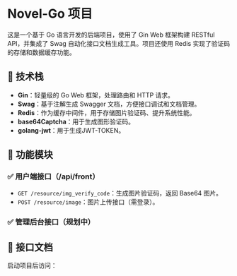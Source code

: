 # Novel-Go 项目

这是一个基于 Go 语言开发的后端项目，使用了 Gin Web 框架构建 RESTful API，并集成了 Swag 自动化接口文档生成工具。项目还使用 Redis 实现了验证码的存储和数据缓存功能。

## 🚀 技术栈

- **Gin**：轻量级的 Go Web 框架，处理路由和 HTTP 请求。
- **Swag**：基于注解生成 Swagger 文档，方便接口调试和文档管理。
- **Redis**：作为缓存中间件，用于存储图片验证码、提升系统性能。
- **base64Captcha**：用于生成图形验证码。
- **golang-jwt**：用于生成JWT-TOKEN。

## 🔧 功能模块

### ✅ 用户端接口（/api/front）

- `GET /resource/img_verify_code`：生成图片验证码，返回 Base64 图片。
- `POST /resource/image`：图片上传接口（需登录）。

### ✅ 管理后台接口（规划中）

## 📖 接口文档

启动项目后访问：


